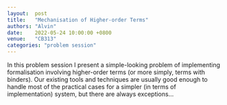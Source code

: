 ```yaml
--- 
layout:  post 
title:   "Mechanisation of Higher-order Terms"
authors: "Alvin"
date:    2022-05-24 10:00:00 +0800
venue:   "CB313"
categories: "problem session"
--- 
```


In this problem session I present a simple-looking problem of implementing formalisation involving higher-order terms (or more simply, terms with binders). Our existing tools and techniques are usually good enough to handle most of the practical cases for a simpler (in terms of implementation) system, but there are always exceptions...
